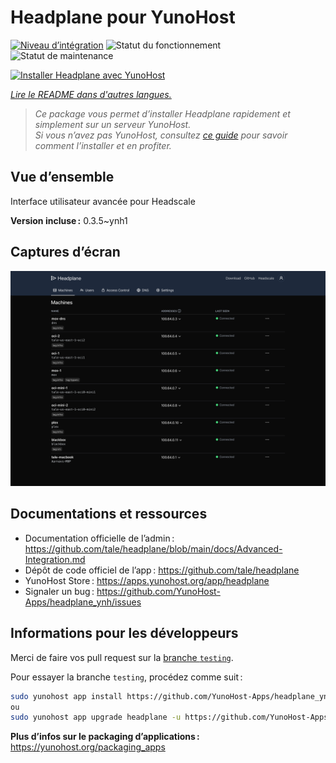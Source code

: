 <!--
Nota bene : ce README est automatiquement généré par <https://github.com/YunoHost/apps/tree/master/tools/readme_generator>
Il NE doit PAS être modifié à la main.
-->

# Headplane pour YunoHost

[![Niveau d’intégration](https://dash.yunohost.org/integration/headplane.svg)](https://ci-apps.yunohost.org/ci/apps/headplane/) ![Statut du fonctionnement](https://ci-apps.yunohost.org/ci/badges/headplane.status.svg) ![Statut de maintenance](https://ci-apps.yunohost.org/ci/badges/headplane.maintain.svg)

[![Installer Headplane avec YunoHost](https://install-app.yunohost.org/install-with-yunohost.svg)](https://install-app.yunohost.org/?app=headplane)

*[Lire le README dans d'autres langues.](./ALL_README.md)*

> *Ce package vous permet d’installer Headplane rapidement et simplement sur un serveur YunoHost.*  
> *Si vous n’avez pas YunoHost, consultez [ce guide](https://yunohost.org/install) pour savoir comment l’installer et en profiter.*

## Vue d’ensemble

Interface utilisateur avancée pour Headscale

**Version incluse :** 0.3.5~ynh1

## Captures d’écran

![Capture d’écran de Headplane](./doc/screenshots/screenshot.png)

## Documentations et ressources

- Documentation officielle de l’admin : <https://github.com/tale/headplane/blob/main/docs/Advanced-Integration.md>
- Dépôt de code officiel de l’app : <https://github.com/tale/headplane>
- YunoHost Store : <https://apps.yunohost.org/app/headplane>
- Signaler un bug : <https://github.com/YunoHost-Apps/headplane_ynh/issues>

## Informations pour les développeurs

Merci de faire vos pull request sur la [branche `testing`](https://github.com/YunoHost-Apps/headplane_ynh/tree/testing).

Pour essayer la branche `testing`, procédez comme suit :

```bash
sudo yunohost app install https://github.com/YunoHost-Apps/headplane_ynh/tree/testing --debug
ou
sudo yunohost app upgrade headplane -u https://github.com/YunoHost-Apps/headplane_ynh/tree/testing --debug
```

**Plus d’infos sur le packaging d’applications :** <https://yunohost.org/packaging_apps>
